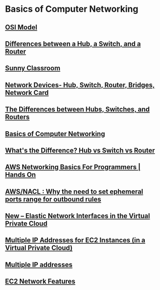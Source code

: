# Basics of Computer Networking

## [OSI Model](https://www.baeldung.com/cs/osi-model)
## [Differences between a Hub, a Switch, and a Router](https://www.section.io/engineering-education/switch-vs-router-vs-hub/)
## [Sunny Classroom](https://www.youtube.com/@sunnylearning)
## [Network Devices- Hub, Switch, Router, Bridges, Network Card](https://blog.kara.com.ng/network-devices-hub-switch-router-bridges-network-card/)
## [The Differences between Hubs, Switches, and Routers](https://themillergroup.com/differences-hubs-switches-routers/)
## [Basics of Computer Networking](https://www.geeksforgeeks.org/basics-computer-networking/)
## [What's the Difference? Hub vs Switch vs Router](https://community.fs.com/blog/do-you-know-the-differences-between-hubs-switches-and-routers.html)
## [AWS Networking Basics For Programmers | Hands On](https://www.youtube.com/watch?v=2doSoMN2xvI&t=13s)
## [AWS/NACL : Why the need to set ephemeral ports range for outbound rules](https://remy-nts.medium.com/aws-nacl-why-the-need-to-set-ephemeral-ports-range-for-outbound-rules-50ee93986555)
## [New – Elastic Network Interfaces in the Virtual Private Cloud](https://aws.amazon.com/blogs/aws/new-elastic-network-interfaces-in-the-virtual-private-cloud/)
## [Multiple IP Addresses for EC2 Instances (in a Virtual Private Cloud)](https://aws.amazon.com/blogs/aws/multiple-ip-addresses-for-ec2-instances-in-a-virtual-private-cloud/)
## [Multiple IP addresses](https://docs.aws.amazon.com/AWSEC2/latest/UserGuide/MultipleIP.html)
## [EC2 Network Features](https://jayendrapatil.com/tag/ec2-elastic-network-interfaces/)
